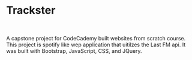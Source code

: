 <h1>Trackster</h1>
<br />
<p>A capstone project for CodeCademy built websites from scratch course.  This project is  spotify like wep application that uitilzes the Last FM api.  It was built with Bootstrap, JavaScript, CSS, and JQuery.
